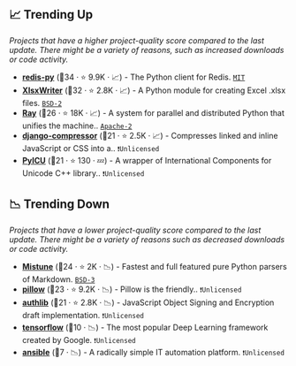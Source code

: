 ## 📈 Trending Up

_Projects that have a higher project-quality score compared to the last update. There might be a variety of reasons, such as increased downloads or code activity._

- <b><a href="https://github.com/redis/redis-py">redis-py</a></b> (🥇34 ·  ⭐ 9.9K · 📈) - The Python client for Redis. <code><a href="http://bit.ly/34MBwT8">MIT</a></code>
- <b><a href="https://github.com/jmcnamara/XlsxWriter">XlsxWriter</a></b> (🥇32 ·  ⭐ 2.8K · 📈) - A Python module for creating Excel .xlsx files. <code><a href="http://bit.ly/3rqEWVr">BSD-2</a></code>
- <b><a href="https://github.com/ray-project/ray">Ray</a></b> (🥉26 ·  ⭐ 18K · 📈) - A system for parallel and distributed Python that unifies the machine.. <code><a href="http://bit.ly/3nYMfla">Apache-2</a></code>
- <b><a href="https://github.com/django-compressor/django-compressor">django-compressor</a></b> (🥉21 ·  ⭐ 2.5K · 📈) - Compresses linked and inline JavaScript or CSS into a.. <code>❗Unlicensed</code>
- <b><a href="https://github.com/ovalhub/pyicu">PyICU</a></b> (🥇21 ·  ⭐ 130 · 💤) - A wrapper of International Components for Unicode C++ library.. <code>❗Unlicensed</code>

## 📉 Trending Down

_Projects that have a lower project-quality score compared to the last update. There might be a variety of reasons such as decreased downloads or code activity._

- <b><a href="https://github.com/lepture/mistune">Mistune</a></b> (🥉24 ·  ⭐ 2K · 📉) - Fastest and full featured pure Python parsers of Markdown. <code><a href="http://bit.ly/3aKzpTv">BSD-3</a></code>
- <b><a href="https://github.com/python-pillow/Pillow">pillow</a></b> (🥈23 ·  ⭐ 9.2K · 📉) - Pillow is the friendly.. <code>❗Unlicensed</code>
- <b><a href="https://github.com/lepture/authlib">authlib</a></b> (🥉21 ·  ⭐ 2.8K · 📉) - JavaScript Object Signing and Encryption draft implementation. <code>❗Unlicensed</code>
- <b><a href="{}">tensorflow</a></b> (🥉10 · 📉) - The most popular Deep Learning framework created by Google. <code>❗Unlicensed</code>
- <b><a href="{}">ansible</a></b> (🥉7 · 📉) - A radically simple IT automation platform. <code>❗Unlicensed</code>

